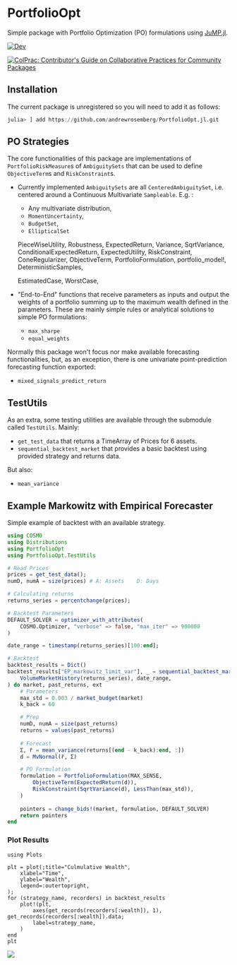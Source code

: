 # PortfolioOpt
Simple package with Portfolio Optimization (PO) formulations using [JuMP.jl](https://github.com/jump-dev/JuMP.jl).

<!-- [![Stable](https://img.shields.io/badge/docs-stable-blue.svg)](https://andrewrosemberg.github.io/PortfolioOpt.jl/stable) -->
[![Dev](https://img.shields.io/badge/docs-dev-blue.svg)](https://andrewrosemberg.github.io/PortfolioOpt.jl/dev)
<!-- [![Build Status](https://travis-ci.com/andrewrosemberg/PortfolioOpt.jl.svg?branch=master)](https://travis-ci.com/andrewrosemberg/PortfolioOpt.jl) -->
<!-- [![Code Style: Blue](https://img.shields.io/badge/code%20style-blue-4495d1.svg)](https://github.com/invenia/BlueStyle) -->
[![ColPrac: Contributor's Guide on Collaborative Practices for Community Packages](https://img.shields.io/badge/ColPrac-Contributor's%20Guide-blueviolet)](https://github.com/SciML/ColPrac)

## Installation

The current package is unregistered so you will need to add it as follows:

```julia
julia> ] add https://github.com/andrewrosemberg/PortfolioOpt.jl.git 
```

## PO Strategies

The core functionalities of this package are implementations of `PortfolioRiskMeasure`s of `AmbiguitySets` that can be used to define `ObjectiveTerm`s  and `RiskConstraint`s. 
 - Currently implemented `AmbiguitySets` are all `CenteredAmbiguitySet`, i.e. centered around a Continuous Multivariate `Sampleable`. E.g. : 
    - Any multivariate distribution,
    - `MomentUncertainty`,
    - `BudgetSet`,
    - `EllipticalSet`

    PieceWiseUtility,
    Robustness,
    ExpectedReturn,
    Variance,
    SqrtVariance,
    ConditionalExpectedReturn,
    ExpectedUtility,
    RiskConstraint,
    ConeRegularizer,
    ObjectiveTerm,
    PortfolioFormulation,
    portfolio_model!,
    DeterministicSamples,

    EstimatedCase,
    WorstCase,

 - "End-to-End" functions that receive parameters as inputs and output the weights of a portfolio summing up to the maximum wealth defined in the parameters. These are mainly simple rules or analytical solutions to simple PO formulations: 
    - `max_sharpe` 
    - `equal_weights` 

Normally this package won't focus nor make available forecasting functionalities, but, as an exception, there is one univariate point-prediction forecasting function exported: 
 - `mixed_signals_predict_return`

## TestUtils

As an extra, some testing utilities are available through the submodule called `TestUtils`. 
Mainly:
 - `get_test_data` that returns a TimeArray of Prices for 6 assets.
 - `sequential_backtest_market` that provides a basic backtest using provided strategy and returns data.

But also:
 - `mean_variance`

## Example Markowitz with Empirical Forecaster

Simple example of backtest with an available strategy.

```julia
using COSMO
using Distributions
using PortfolioOpt
using PortfolioOpt.TestUtils

# Read Prices 
prices = get_test_data();
numD, numA = size(prices) # A: Assets    D: Days

# Calculating returns 
returns_series = percentchange(prices);

# Backtest Parameters 
DEFAULT_SOLVER = optimizer_with_attributes(
    COSMO.Optimizer, "verbose" => false, "max_iter" => 900000
)

date_range = timestamp(returns_series)[100:end];

# Backtest
backtest_results = Dict()
backtest_results["EP_markowitz_limit_var"], _ = sequential_backtest_market(
    VolumeMarketHistory(returns_series), date_range,
) do market, past_returns, ext
    # Parameters
    max_std = 0.003 / market_budget(market)
    k_back = 60

    # Prep
    numD, numA = size(past_returns)
    returns = values(past_returns)
    
    # Forecast
    Σ, r̄ = mean_variance(returns[(end - k_back):end, :])
    d = MvNormal(r̄, Σ)

    # PO Formulation
    formulation = PortfolioFormulation(MAX_SENSE,
        ObjectiveTerm(ExpectedReturn(d)),
        RiskConstraint(SqrtVariance(d), LessThan(max_std)),
    )
    
    pointers = change_bids!(market, formulation, DEFAULT_SOLVER)
    return pointers
end

```

### Plot Results
```
using Plots

plt = plot(;title="Culmulative Wealth",
    xlabel="Time",
    ylabel="Wealth",
    legend=:outertopright,
);
for (strategy_name, recorders) in backtest_results
    plot!(plt, 
        axes(get_records(recorders[:wealth]), 1), get_records(recorders[:wealth]).data;
        label=strategy_name,
    )
end
plt
```
![](https://github.com/andrewrosemberg/PortfolioOpt/blob/master/docs/src/assets/cumwealth.png?raw=true)